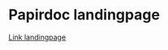 # Papirdoc landingpage

[Link landingpage](https://gabriel-silverio-96.github.io/papirdoc-landingpage/)
